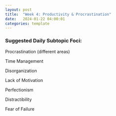 ```yaml
---
layout: post
title:  "Week 4: Productivity & Procrastination"
date:   2024-01-22 04:00:01
categories: template
---
```



### Suggested Daily Subtopic Foci:

Procrastination (different areas)

Time Management

Disorganization

Lack of Motivation

Perfectionism

Distractibility

Fear of Failure

